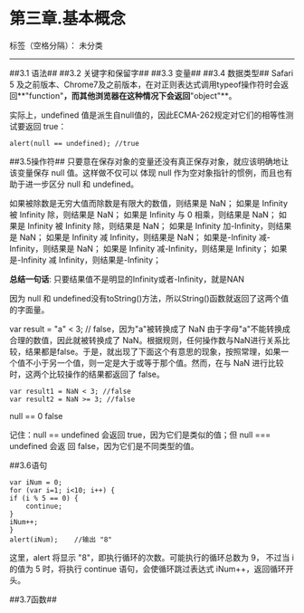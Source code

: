 ﻿# **第三章.基本概念**

标签（空格分隔）： 未分类


---
##3.1 语法##
##3.2 关键字和保留字##
##3.3 变量##
##3.4 数据类型##
Safari 5 及之前版本、Chrome7及之前版本，在对正则表达式调用typeof操作符时会返回**"function"**，而其他浏览器在这种情况下会返回**"object"**。

实际上，undefined 值是派生自null值的，因此ECMA-262规定对它们的相等性测试要返回 true： 

    alert(null == undefined); //true 
    
    
##3.5操作符##
只要意在保存对象的变量还没有真正保存对象，就应该明确地让该变量保存 null 值。这样做不仅可以
体现 null 作为空对象指针的惯例，而且也有助于进一步区分 null 和 undefined。

如果被除数是无穷大值而除数是有限大的数值，则结果是 NaN；
如果是 Infinity 被 Infinity 除，则结果是 NaN；
如果是 Infinity 与 0 相乘，则结果是 NaN；
如果是 Infinity 被 Infinity 除，则结果是 NaN；
如果是 Infinity 加-Infinity，则结果是 NaN；
如果是 Infinity 减 Infinity，则结果是 NaN；
如果是-Infinity 减-Infinity，则结果是 NaN；
如果是 Infinity 减-Infinity，则结果是 Infinity；
如果是-Infinity 减 Infinity，则结果是-Infinity；

**总结一句话**: 只要结果值不是明显的Infinity或者-Infinity，就是NAN

因为 null 和 undefined没有toString()方法，所以String()函数就返回了这两个值的字面量。

var result = "a" < 3; // false，因为"a"被转换成了 NaN
由于字母"a"不能转换成合理的数值，因此就被转换成了 NaN。根据规则，任何操作数与NaN进行关系比较，结果都是false。于是，就出现了下面这个有意思的现象，按照常理，如果一个值不小于另一个值，则一定是大于或等于那个值。然而，在与 NaN 进行比较时，这两个比较操作的结果都返回了 false。

    var result1 = NaN < 3; //false
    var result2 = NaN >= 3; //false
    

null == 0 false 

记住：null == undefined 会返回 true，因为它们是类似的值；但 null === undefined 会返
回 false，因为它们是不同类型的值。

##3.6语句

    var iNum = 0;
    for (var i=1; i<10; i++) {
    if (i % 5 == 0) {
        continue;
    }
    iNum++;
    }
    alert(iNum);	//输出 "8"
    
这里，alert 将显示 "8"，即执行循环的次数。可能执行的循环总数为 9，
不过当 i 的值为 5 时，将执行 continue 语句，会使循环跳过表达式 iNum++，返回循环开头。



##3.7函数##

